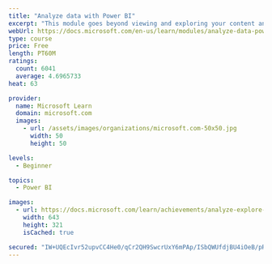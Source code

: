 ```yaml
---
title: "Analyze data with Power BI"
excerpt: "This module goes beyond viewing and exploring your content and explains how to interact with it by working with reports and dashboards to uncover and share new business insights."
webUrl: https://docs.microsoft.com/en-us/learn/modules/analyze-data-power-bi/
type: course
price: Free
length: PT60M
ratings:
  count: 6041
  average: 4.6965733
heat: 63

provider:
  name: Microsoft Learn
  domain: microsoft.com
  images:
    - url: /assets/images/organizations/microsoft.com-50x50.jpg
      width: 50
      height: 50

levels:
  - Beginner

topics:
  - Power BI

images:
  - url: https://docs.microsoft.com/learn/achievements/analyze-explore-data-power-bi-social.png
    width: 643
    height: 321
    isCached: true

secured: "IW+UQEcIvr52upvCC4He0/qCr2QH9SwcrUxY6mPAp/ISbQWUfdjBU4iOeB/pR82z0HwjRQfjBxFY28uV+idaas4YhetJvY8Kxlx41rqM9DJhxRflBcc297Iyj43XJZe/EjHYDq3pxavSL1Yo1EAHdR8Ya6V7mgKuqTcPSIOs6lfeRAtuFJfkrpa17j5f99bL5dTYM7oBs+HghFHAMj5j4Gzj69a+gtXf7OPC87B/8nQh6WeD0Q1VEve2OEafA2ShlF/T6PY37+TsTs2sSYltjMMP74d2OlyXHSUvAtpPYxHfvsycgaG4ib4E28/0NEzjOqCLUBxiPl+nJi9ejIq/K4M9T6OdgSzO6SZVFHp/ZBAQeplhCRAjEUJq9/XdhnAGCAsNZT3gZPKtwLjdCry2N2Ok2bB/E2g4DRwYVyilN1w=;NW++V5HTBCvGU2bflelJ5A=="
---
```


